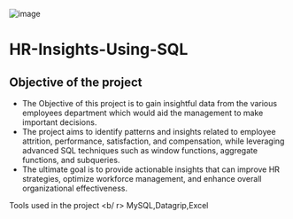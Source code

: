 ![image](https://github.com/user-attachments/assets/83d70184-db63-4556-9d76-bf418a974f05)
# HR-Insights-Using-SQL

Objective of the project
--
- The Objective of this project is to gain insightful data from the various employees department which would aid the management to make important decisions.
- The project aims to identify patterns and insights related to employee attrition, performance, satisfaction, and compensation, while leveraging advanced SQL techniques such as window functions, aggregate functions, and subqueries.
- The ultimate goal is to provide actionable insights that can improve HR strategies, optimize workforce management, and enhance overall organizational effectiveness.

Tools used in the project <b/ r>
MySQL,Datagrip,Excel
